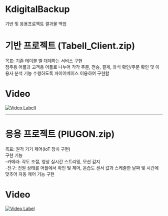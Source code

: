 # KdigitalBackup
기반 및 응용프로젝트 결과물 백업

# 기반 프로젝트 (Tabell_Client.zip) <br/>
목표: 기존 테이블 벨 대체하는 서비스 구현 <br/>
점주용 어플과 고객용 어플로 나누어 각각 주문, 전송, 결제, 좌석 확인/주문 확인 및 이용자 분석 기능 수행하도록 파이어베이스 이용하여 구현함 <br/>

# Video
[![Video Label](http://img.youtube.com/vi/x_S11SA8ZeU/0.jpg)](https://youtu.be/x_S11SA8ZeU))<br/>

****

# 응용 프로젝트 (PlUGON.zip)<br/>
목표: 원격 기기 제어(IoT 장치 구현) <br/>
구현 기능 <br/>
-카메라: 각도 조절, 영상 실시간 스트리밍, 모션 감지 <br/>
-전구: 전원 상태를 어플에서 확인 및 제어, 온습도 센서 값과 스케줄한 날짜 및 시간에 맞추어 자동 제어 기능 구현<br/>

# Video <br/>
[![Video Label](http://img.youtube.com/vi/gjzlvsAGJss/0.jpg)](https://youtu.be/gjzlvsAGJss)<br/>
